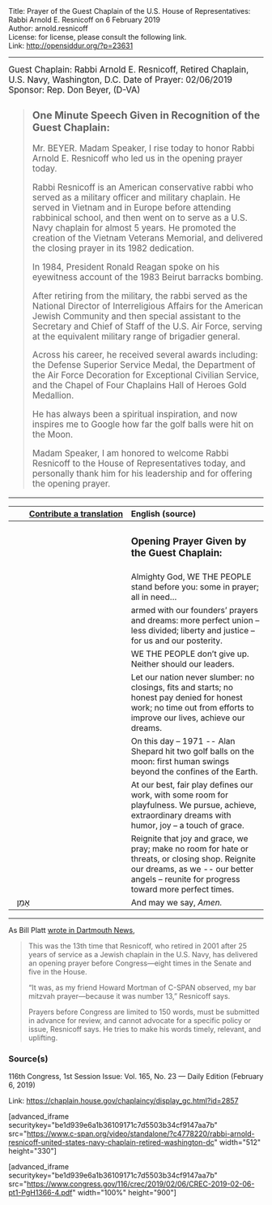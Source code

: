 <html>
<head></head>
<body>
Title: Prayer of the Guest Chaplain of the U.S. House of Representatives: Rabbi Arnold E. Resnicoff on 6 February 2019<br />
Author: arnold.resnicoff<br />
License: for license, please consult the following link.<br />
Link: <a href="http://opensiddur.org/?p=23631">http://opensiddur.org/?p=23631</a>
<p />
<hr />

<div class="english" style="font-size: 1.2em;">
Guest Chaplain: Rabbi Arnold E. Resnicoff, Retired Chaplain, U.S. Navy, Washington, D.C.
Date of Prayer: 02/06/2019
Sponsor: Rep. Don Beyer, (D-VA)

<blockquote>
<h3>One Minute Speech Given in Recognition of the Guest Chaplain:</h3>

Mr. BEYER. Madam Speaker, I rise today to honor Rabbi Arnold E. Resnicoff who led us in the opening prayer today.

Rabbi Resnicoff is an American conservative rabbi who served as a military officer and military chaplain. He served in Vietnam and in Europe before attending rabbinical school, and then went on to serve as a U.S. Navy chaplain for almost 5 years. He promoted the creation of the Vietnam Veterans Memorial, and delivered the closing prayer in its 1982 dedication.

In 1984, President Ronald Reagan spoke on his eyewitness account of the 1983 Beirut barracks bombing.

After retiring from the military, the rabbi served as the National Director of Interreligious Affairs for the American Jewish Community and then special assistant to the Secretary and Chief of Staff of the U.S. Air Force, serving at the equivalent military range of brigadier general.

Across his career, he received several awards including: the Defense Superior Service Medal, the Department of the Air Force Decoration for Exceptional Civilian Service, and the Chapel of Four Chaplains Hall of Heroes Gold Medallion.

He has always been a spiritual inspiration, and now inspires me to Google how far the golf balls were hit on the Moon.

Madam Speaker, I am honored to welcome Rabbi Resnicoff to the House of Representatives today, and personally thank him for his leadership and for offering the opening prayer.
</blockquote>
</div>
<hr />

<table style="margin-left: auto;margin-right: auto;" class="draggable">
<thead><tr><th id="x" style="text-align: right;"><a href="/contributing/upload/">Contribute a translation</a></th><th style="text-align: left;">English (source)</th></tr></thead>
<tbody>
<tr><td style="vertical-align:top;" width="46%">
<div class="liturgy"><span lang="he">

</span></div></td>
 
<td style="vertical-align:top;" width="53%">
<div class="english">
<h3>Opening Prayer Given by the Guest Chaplain:</h3>
</div></td></tr>


<tr><td style="vertical-align:top;" width="46%">
<div class="liturgy"><span lang="he">

</span></div></td>
 
<td style="vertical-align:top;" width="53%">
<div class="english">
Almighty God,
WE THE PEOPLE stand before you:
some in prayer; all in need…
</div></td></tr>


<tr><td style="vertical-align:top;" width="46%">
<div class="liturgy"><span lang="he">

</span></div></td>
 
<td style="vertical-align:top;" width="53%">
<div class="english">
armed with our founders’ prayers and dreams:
more perfect union – less divided;
liberty and justice – for us and our posterity.
</div></td></tr>


<tr><td style="vertical-align:top;" width="46%">
<div class="liturgy"><span lang="he">

</span></div></td>
 
<td style="vertical-align:top;" width="53%">
<div class="english">
WE THE PEOPLE don’t give up.
Neither should our leaders.
</div></td></tr>


<tr><td style="vertical-align:top;" width="46%">
<div class="liturgy"><span lang="he">

</span></div></td>
 
<td style="vertical-align:top;" width="53%">
<div class="english">
Let our nation never slumber:
no closings, fits and starts;
no honest pay denied for honest work;
no time out from efforts to improve our lives,
achieve our dreams.
</div></td></tr>


<tr><td style="vertical-align:top;" width="46%">
<div class="liturgy"><span lang="he">

</span></div></td>
 
<td style="vertical-align:top;" width="53%">
<div class="english">
On this day – 1971 --
Alan Shepard hit two golf balls on the moon:
first human swings beyond the confines of the Earth.
</div></td></tr>


<tr><td style="vertical-align:top;" width="46%">
<div class="liturgy"><span lang="he">

</span></div></td>
 
<td style="vertical-align:top;" width="53%">
<div class="english">
At our best, 
fair play defines our work,
with some room for playfulness.
We pursue, achieve, extraordinary dreams
with humor, joy – a touch of grace.
</div></td></tr>


<tr><td style="vertical-align:top;" width="46%">
<div class="liturgy"><span lang="he">

</span></div></td>
 
<td style="vertical-align:top;" width="53%">
<div class="english">
Reignite that joy and grace, we pray;
make no room for hate or threats,
or closing shop.
Reignite our dreams,
as we -- our better angels – 
reunite for progress
toward more perfect times.
</div></td></tr>


<tr><td style="vertical-align:top;" width="46%">
<div class="liturgy"><span lang="he">
&nbsp;
אָמֵן׃
</span></div></td>
 
<td style="vertical-align:top;" width="53%">
<div class="english">
And may we say, 
<em>Amen.</em>
</div></td></tr>
</tbody></table>

<hr />

As Bill Platt <a href="https://news.dartmouth.edu/news/2019/02/rabbi-arnold-resnicoff-68-delivers-opening-prayer-us-house">wrote in Dartmouth News</a>, 

<blockquote>This was the 13th time that Resnicoff, who retired in 2001 after 25 years of service as a Jewish chaplain in the U.S. Navy, has delivered an opening prayer before Congress—eight times in the Senate and five in the House. 

“It was, as my friend Howard Mortman of C-SPAN observed, my bar mitzvah prayer—because it was number 13,” Resnicoff says.

Prayers before Congress are limited to 150 words, must be submitted in advance for review, and cannot advocate for a specific policy or issue, Resnicoff says. He tries to make his words timely, relevant, and uplifting.</blockquote>



<h3>Source(s)</h3>

116th Congress, 1st Session
Issue: Vol. 165, No. 23 — Daily Edition (February 6, 2019)

Link: <a href="https://chaplain.house.gov/chaplaincy/display_gc.html?id=2857">https://chaplain.house.gov/chaplaincy/display_gc.html?id=2857</a>

[advanced_iframe securitykey="be1d939e6a1b36109171c7d5503b34cf9147aa7b" src="https://www.c-span.org/video/standalone/?c4778220/rabbi-arnold-resnicoff-united-states-navy-chaplain-retired-washington-dc" width="512" height="330"]

[advanced_iframe securitykey="be1d939e6a1b36109171c7d5503b34cf9147aa7b" src="https://www.congress.gov/116/crec/2019/02/06/CREC-2019-02-06-pt1-PgH1366-4.pdf" width="100%" height="900"]

</body>
</html>